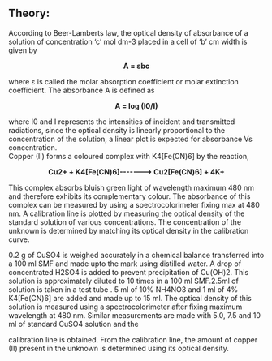 <!DOCTYPE html>
<html>
<head>
<title>Page Title</title>
</head>
<body>

<h2>Theory:</h2>
<p>According to Beer-Lamberts law, the optical density of absorbance of a solution of
concentration ‘c’ mol dm-3
placed in a cell of ‘b’ cm width is given by</p>
<p>                  <center>      <strong>                A = εbc</strong></center></p>
<p>where ε is called the molar absorption coefficient or molar extinction coefficient. The
absorbance A is defined as </p>
<p>                  <center>      <strong>               A = log (I0/I)</strong></center></p>
where I0 and I represents the intensities of incident and transmitted radiations, since the
optical density is linearly proportional to the concentration of the solution, a linear plot is
expected for absorbance Vs concentration.<br>
            Copper (II) forms a coloured complex with K4[Fe(CN)6] by the reaction,
<p>    <center>        <strong>   Cu2+ + K4[Fe(CN)6]-------> Cu2[Fe(CN)6] + 4K+</strong></center></p>
<p>This complex absorbs bluish green light of wavelength maximum 480 nm and
therefore exhibits its complementary colour. The absorbance of this complex can be
measured by using a spectrocolorimeter fixing max at 480 nm. A calibration line is plotted by
measuring the optical density of the standard solution of various concentrations. The
concentration of the unknown is determined by matching its optical density in the calibration
curve.</p>
<p>0.2 g of CuSO4 is weighed accurately in a chemical balance transferred into a 100 ml
SMF and made upto the mark using distilled water. A drop of concentrated H2SO4 is added to
prevent precipitation of Cu(OH)2. This solution is approximately diluted to 10 times in a 100
ml SMF.2.5ml of solution is taken in a test tube . 5 ml of 10% NH4NO3 and 1 ml of 4%
K4[Fe(CN)6] are added and made up to 15 ml. The optical density of this solution is
measured using a spectrocolorimeter after fixing maximum wavelength at 480 nm. Similar
measurements are made with 5.0, 7.5 and 10 ml of standard CuSO4 solution and the 

calibration line is obtained. From the calibration line, the amount of copper (II) present in the
unknown is determined using its optical density.</p>


</body>
</html>
